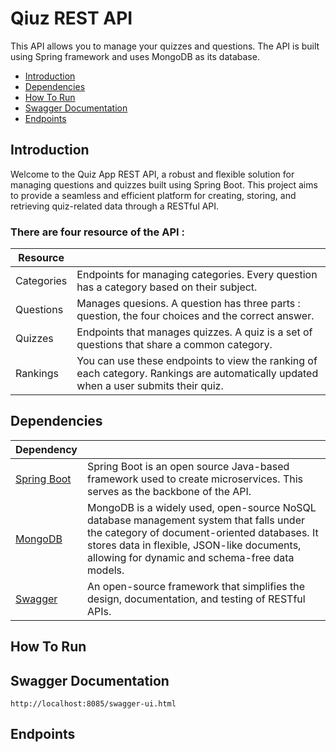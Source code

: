 # Qiuz REST API
This API allows you to manage your quizzes and questions. The API is built using Spring framework and uses MongoDB as its database.

- [Introduction](#introduction)
- [Dependencies](#dependencies)
- [How To Run](#how-to-run)
- [Swagger Documentation](#swagger-documentation)
- [Endpoints](#endpoints)

## Introduction
Welcome to the Quiz App REST API, a robust and flexible solution for managing questions and quizzes built using Spring Boot. This project aims to provide a seamless and efficient platform for creating, storing, and retrieving quiz-related data through a RESTful API.
### There are four resource of the API :
| Resource | |
|---|---|
| Categories | Endpoints for managing categories. Every question has a category based on their subject. |
| Questions| Manages quesions. A question has three parts : question, the four choices and the correct answer. |
| Quizzes| Endpoints that manages quizzes. A quiz is a set of questions that share a common category. |
| Rankings| You can use these endpoints to view the ranking of each category. Rankings are automatically updated when a user submits their quiz. |

## Dependencies
| Dependency | |
| ------------- | ------------- |
| [Spring Boot](https://spring.io/projects/spring-boot) | Spring Boot is an open source Java-based framework used to create microservices. This serves as the backbone of the API. |
| [MongoDB](https://www.mongodb.com) | MongoDB is a widely used, open-source NoSQL database management system that falls under the category of document-oriented databases. It stores data in flexible, JSON-like documents, allowing for dynamic and schema-free data models. |
| [Swagger](https://swagger.io) | An open-source framework that simplifies the design, documentation, and testing of RESTful APIs. |

## How To Run

## Swagger Documentation
```
http://localhost:8085/swagger-ui.html
```

## Endpoints

